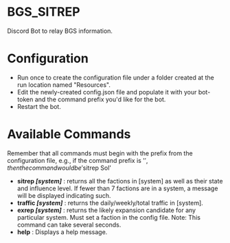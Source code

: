 # BGS_SITREP
 Discord Bot to relay BGS information.

# Configuration
* Run once to create the configuration file under a folder created at the run location named "Resources".
* Edit the newly-created config.json file and populate it with your bot-token and the command prefix you'd like for the bot.
* Restart the bot.

# Available Commands
Remember that all commands must begin with the prefix from the configuration file, e.g., if the command prefix is '$', then the command would be '$sitrep Sol'
* **sitrep *[system]*** : returns all the factions in [system] as well as their state and influence level. If fewer than 7 factions are in a system, a message will be displayed indicating such.
* **traffic *[system]*** : returns the daily/weekly/total traffic in [system].
* **exrep *[system]*** : returns the likely expansion candidate for any particular system. Must set a faction in the config file. Note: This command can take several seconds.
* **help** : Displays a help message.
